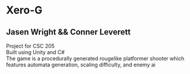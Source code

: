# Xero-G <br>
## Jasen Wright && Conner Leverett<br>

Project for CSC 205 <br>
Built using Unity and C# <br>
The game is a procedurally generated rougelike platformer shooter which features automata generation, scaling difficulty, and enemy ai <br>
